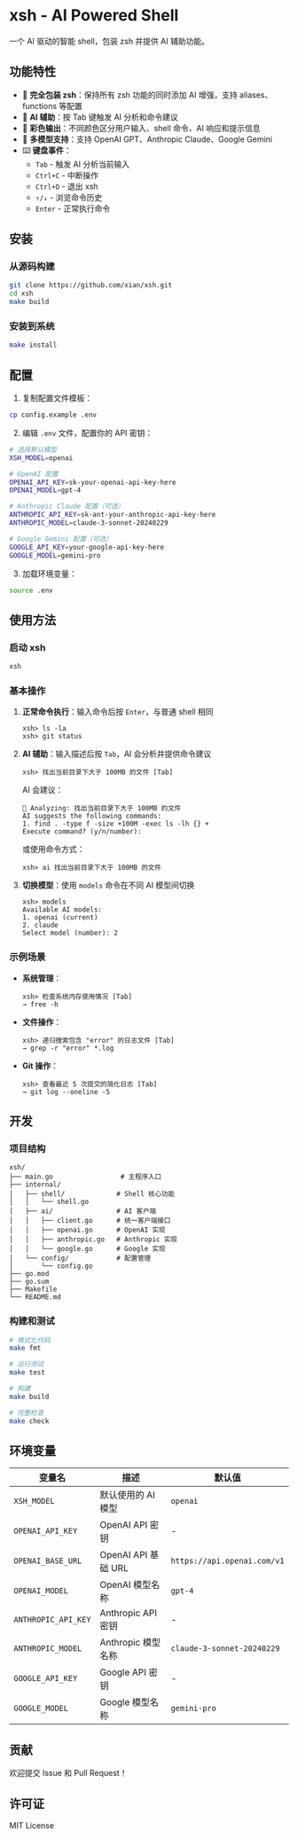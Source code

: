 # xsh - AI Powered Shell

一个 AI 驱动的智能 shell，包装 zsh 并提供 AI 辅助功能。

## 功能特性

- 🔧 **完全包装 zsh**：保持所有 zsh 功能的同时添加 AI 增强，支持 aliases、functions 等配置
- 🤖 **AI 辅助**：按 Tab 键触发 AI 分析和命令建议
- 🎨 **彩色输出**：不同颜色区分用户输入、shell 命令、AI 响应和提示信息
- 🔄 **多模型支持**：支持 OpenAI GPT、Anthropic Claude、Google Gemini
- ⌨️ **键盘事件**：
  - `Tab` - 触发 AI 分析当前输入
  - `Ctrl+C` - 中断操作
  - `Ctrl+D` - 退出 xsh
  - `↑/↓` - 浏览命令历史
  - `Enter` - 正常执行命令

## 安装

### 从源码构建

```bash
git clone https://github.com/xian/xsh.git
cd xsh
make build
```

### 安装到系统

```bash
make install
```

## 配置

1. 复制配置文件模板：
```bash
cp config.example .env
```

2. 编辑 `.env` 文件，配置你的 API 密钥：

```bash
# 选择默认模型
XSH_MODEL=openai

# OpenAI 配置
OPENAI_API_KEY=sk-your-openai-api-key-here
OPENAI_MODEL=gpt-4

# Anthropic Claude 配置（可选）
ANTHROPIC_API_KEY=sk-ant-your-anthropic-api-key-here
ANTHROPIC_MODEL=claude-3-sonnet-20240229

# Google Gemini 配置（可选）
GOOGLE_API_KEY=your-google-api-key-here
GOOGLE_MODEL=gemini-pro
```

3. 加载环境变量：
```bash
source .env
```

## 使用方法

### 启动 xsh

```bash
xsh
```

### 基本操作

1. **正常命令执行**：输入命令后按 `Enter`，与普通 shell 相同
   ```
   xsh> ls -la
   xsh> git status
   ```

2. **AI 辅助**：输入描述后按 `Tab`，AI 会分析并提供命令建议
   ```
   xsh> 找出当前目录下大于 100MB 的文件 [Tab]
   ```
   AI 会建议：
   ```
   🤖 Analyzing: 找出当前目录下大于 100MB 的文件
   AI suggests the following commands:
   1. find . -type f -size +100M -exec ls -lh {} +
   Execute command? (y/n/number):
   ```
   
   或使用命令方式：
   ```
   xsh> ai 找出当前目录下大于 100MB 的文件
   ```

3. **切换模型**：使用 `models` 命令在不同 AI 模型间切换
   ```
   xsh> models
   Available AI models:
   1. openai (current)
   2. claude
   Select model (number): 2
   ```

### 示例场景

- **系统管理**：
  ```
  xsh> 检查系统内存使用情况 [Tab]
  → free -h
  ```

- **文件操作**：
  ```
  xsh> 递归搜索包含 "error" 的日志文件 [Tab]
  → grep -r "error" *.log
  ```

- **Git 操作**：
  ```
  xsh> 查看最近 5 次提交的简化日志 [Tab]
  → git log --oneline -5
  ```

## 开发

### 项目结构

```
xsh/
├── main.go                 # 主程序入口
├── internal/
│   ├── shell/             # Shell 核心功能
│   │   └── shell.go
│   ├── ai/                # AI 客户端
│   │   ├── client.go      # 统一客户端接口
│   │   ├── openai.go      # OpenAI 实现
│   │   ├── anthropic.go   # Anthropic 实现
│   │   └── google.go      # Google 实现
│   └── config/            # 配置管理
│       └── config.go
├── go.mod
├── go.sum
├── Makefile
└── README.md
```

### 构建和测试

```bash
# 格式化代码
make fmt

# 运行测试
make test

# 构建
make build

# 完整检查
make check
```

## 环境变量

| 变量名 | 描述 | 默认值 |
|--------|------|--------|
| `XSH_MODEL` | 默认使用的 AI 模型 | `openai` |
| `OPENAI_API_KEY` | OpenAI API 密钥 | - |
| `OPENAI_BASE_URL` | OpenAI API 基础 URL | `https://api.openai.com/v1` |
| `OPENAI_MODEL` | OpenAI 模型名称 | `gpt-4` |
| `ANTHROPIC_API_KEY` | Anthropic API 密钥 | - |
| `ANTHROPIC_MODEL` | Anthropic 模型名称 | `claude-3-sonnet-20240229` |
| `GOOGLE_API_KEY` | Google API 密钥 | - |
| `GOOGLE_MODEL` | Google 模型名称 | `gemini-pro` |

## 贡献

欢迎提交 Issue 和 Pull Request！

## 许可证

MIT License

